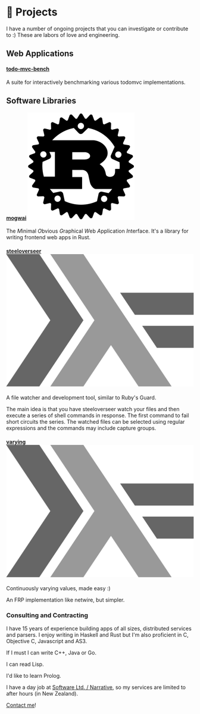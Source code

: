 # 🚧 Projects

I have a number of ongoing projects that you can investigate or
contribute to :) These are labors of love and engineering.

## Web Applications

#### [todo-mvc-bench](http://zyghost.com/projects/todo-mvc-bench/index.html)
A suite for interactively benchmarking various todomvc implementations.

## Software Libraries

#### [mogwai](https://github.com/schell/mogwai/) ![](../img/rust.svg "for Rust")
The *M*inimal *O*bvious *G*raphical *W*eb *A*pplication *I*nterface.
It's a library for writing frontend web apps in Rust.

#### [steeloverseer](https://github.com/schell/steeloverseer) ![](../img/haskell.svg "for Haskell")
A file watcher and development tool, similar to Ruby's Guard.

The main idea is that you have steeloverseer watch your files and then execute a
series of shell commands in response. The first command to fail short circuits
the series. The watched files can be selected using regular expressions and the
commands may include capture groups.


#### [varying](https://github.com/schell/varying) ![](../img/haskell.svg "for Haskell")
Continuously varying values, made easy :)

An FRP implementation like netwire, but simpler.

### Consulting and Contracting
I have 15 years of experience building apps of all sizes, distributed services and parsers.
I enjoy writing in Haskell and Rust but I'm also proficient in C, Objective C,
Javascript and AS3.

If I must I can write C++, Java or Go.

I can read Lisp.

I'd like to learn Prolog.

I have a day job at [Software Ltd. / Narrative](https://narrative.so), so my services
are limited to after hours (in New Zealand).

[Contact me](../contact/index.md)!
